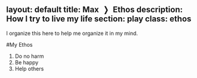 layout: default
title: Max &nbsp;❭&nbsp; Ethos
description: How I try to live my life
section: play
class: ethos
---

<div class="article" markdown="1">
I organize this here to help me organize it in my mind.

#My Ethos
1. Do no harm
2. Be happy
3. Help others
</div>
